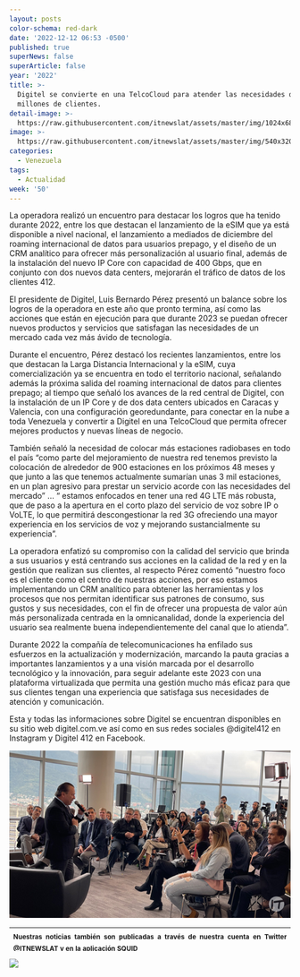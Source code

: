 ```yaml
---
layout: posts
color-schema: red-dark
date: '2022-12-12 06:53 -0500'
published: true
superNews: false
superArticle: false
year: '2022'
title: >-
  Digitel se convierte en una TelcoCloud para atender las necesidades de sus 8
  millones de clientes.
detail-image: >-
  https://raw.githubusercontent.com/itnewslat/assets/master/img/1024x680/reunion-digitel-g.jpg
image: >-
  https://raw.githubusercontent.com/itnewslat/assets/master/img/540x320/reunion-digitel-p.jpg
categories:
  - Venezuela
tags:
  - Actualidad
week: '50'
---
```

La operadora realizó un encuentro para destacar los logros que ha tenido durante 2022, entre los que destacan el lanzamiento de la eSIM que ya está disponible a nivel nacional, el lanzamiento a mediados de diciembre del roaming internacional de datos para usuarios prepago, y el diseño de un CRM analítico para ofrecer más personalización al usuario final, además de la instalación del nuevo IP Core con capacidad de 400 Gbps, que en conjunto con dos nuevos data centers, mejorarán el tráfico de datos de los clientes 412.

El presidente de Digitel, Luis Bernardo Pérez presentó un balance sobre los logros de la operadora en este año que pronto termina, así como las acciones que están en ejecución para que durante 2023 se puedan ofrecer nuevos productos y servicios que satisfagan las necesidades de un mercado cada vez más ávido de tecnología.

Durante el encuentro, Pérez destacó los recientes lanzamientos, entre los que destacan la Larga Distancia Internacional y la eSIM, cuya comercialización ya se encuentra en todo el territorio nacional, señalando además la próxima salida del roaming internacional de datos para clientes prepago; al tiempo que señaló los avances de la red central de Digitel, con la instalación de un IP Core y de dos data centers ubicados en Caracas y Valencia, con una configuración georedundante, para conectar en la nube a toda Venezuela y convertir a Digitel en una TelcoCloud que permita ofrecer mejores productos y nuevas líneas de negocio. 

También señaló la necesidad de colocar más estaciones radiobases en todo el país “como parte del mejoramiento de nuestra red tenemos previsto la colocación de alrededor de 900 estaciones en los próximos 48 meses y que junto a las que tenemos actualmente sumarían unas 3 mil estaciones, en un plan agresivo para prestar un servicio acorde con las necesidades del mercado” … “ estamos enfocados en tener una red 4G LTE más robusta, que de paso a la apertura en el corto plazo del servicio de voz sobre IP o VoLTE, lo que permitirá descongestionar la red 3G  ofreciendo una mayor experiencia en los servicios de voz y mejorando sustancialmente su experiencia”.

La operadora enfatizó su compromiso con la calidad del servicio que brinda a sus usuarios y está centrando sus acciones en la calidad de la red y en la gestión que realizan sus clientes, al respecto Pérez comentó “nuestro foco es el cliente como el centro de nuestras acciones, por eso estamos implementando un CRM analítico para obtener las herramientas y los procesos que nos permitan identificar sus patrones de consumo, sus gustos y sus necesidades, con el fin de ofrecer una propuesta de valor aún más personalizada centrada en la omnicanalidad, donde la experiencia del usuario sea realmente buena independientemente del canal que lo atienda”. 

Durante 2022 la compañía de telecomunicaciones ha enfilado sus esfuerzos en la actualización y modernización, marcando la pauta gracias a importantes lanzamientos y a una visión marcada por el desarrollo tecnológico y la innovación, para seguir adelante este 2023 con una plataforma virtualizada que permita una gestión mucho más eficaz para que sus clientes tengan una experiencia que satisfaga sus necesidades de atención y comunicación.

Esta y todas las informaciones sobre Digitel se encuentran disponibles en su sitio web digitel.com.ve así como en sus redes sociales @digitel412 en Instagram y Digitel 412 en Facebook. 


![](https://raw.githubusercontent.com/itnewslat/assets/master/img/540x320/reunion-digitel-p.jpg)

<table style="height: 42px;" width="569">
<tbody>
<tr>
<td style="text-align: justify;"><sub><strong>Nuestras noticias también son publicadas a través de nuestra cuenta en Twitter <a href="https://twitter.com/itnewslat?lang=es">@ITNEWSLAT</a> y en la aplicación <a href="https://squidapp.co/en/">SQUID</a></strong></sub></td>
</tr>
</tbody>
</table>

<img src="https://tracker.metricool.com/c3po.jpg?hash=56f88a41e39ab42c063cc51676587a04"/>